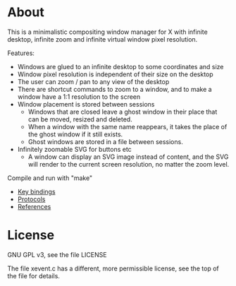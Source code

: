 # About

This is a minimalistic compositing window manager for X with infinite
desktop, infinite zoom and infinite virtual window pixel resolution.

Features:

* Windows are glued to an infinite desktop to some coordinates and size
* Window pixel resolution is independent of their size on the desktop
* The user can zoom / pan to any view of the desktop
* There are shortcut commands to zoom to a window, and to make a window have a 1:1 resolution to the screen
* Window placement is stored between sessions
  * Windows that are closed leave a ghost window in their place that can be moved, resized and deleted.
  * When a window with the same name reappears, it takes the place of the ghost window if it still exists.
  * Ghost windows are stored in a file between sessions.
* Infinitely zoomable SVG for buttons etc
  * A window can display an SVG image instead of content, and the SVG will render to the current screen resolution, no matter the zoom level.

Compile and run with "make"

* [Key bindings](KEYMAP.md)
* [Protocols](PROTOCOLS.md)
* [References](REFERENCES.md)

# License

GNU GPL v3, see the file LICENSE

The file xevent.c has a different, more permissible license, see the top of the file for details.
